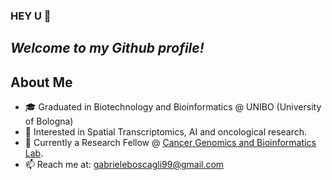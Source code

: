 ### HEY U 🫵

## *Welcome to my Github profile!*

## About Me
- 🎓 Graduated in Biotechnology and Bioinformatics @ UNIBO (University of Bologna)
- 🔎 Interested in Spatial Transcriptomics, AI and oncological research.
- 📍 Currently a Research Fellow @ [Cancer Genomics and Bioinformatics Lab](https://www.ceredalab.com/).
- 📫 Reach me at: [gabrieleboscagli99@gmail.com](mailto:gabrieleboscagli99@gmail.com)

